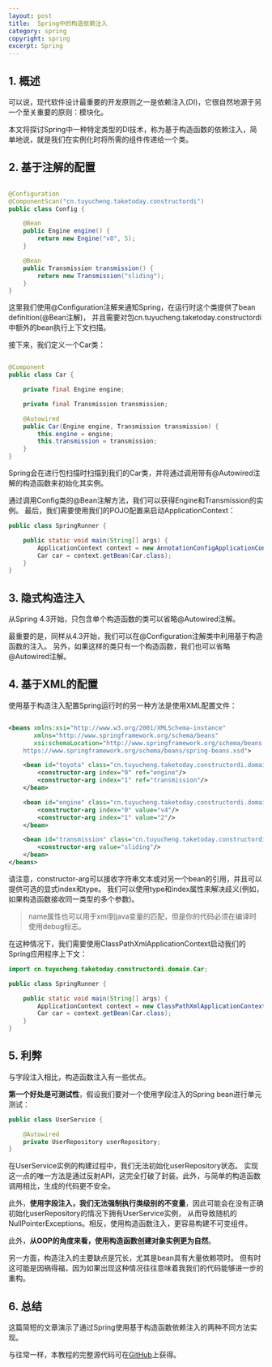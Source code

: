 ```yaml
---
layout: post
title:  Spring中的构造依赖注入
category: spring
copyright: spring
excerpt: Spring
---
```


## 1. 概述

可以说，现代软件设计最重要的开发原则之一是依赖注入(DI)，它很自然地源于另一个至关重要的原则：模块化。

本文将探讨Spring中一种特定类型的DI技术，称为基于构造函数的依赖注入，简单地说，就是我们在实例化时将所需的组件传递给一个类。

## 2. 基于注解的配置

```java

@Configuration
@ComponentScan("cn.tuyucheng.taketoday.constructordi")
public class Config {

    @Bean
    public Engine engine() {
        return new Engine("v8", 5);
    }

    @Bean
    public Transmission transmission() {
        return new Transmission("sliding");
    }
}
```

这里我们使用@Configuration注解来通知Spring，在运行时这个类提供了bean definition(@Bean注解)，
并且需要对包cn.tuyucheng.taketoday.constructordi中额外的bean执行上下文扫描。

接下来，我们定义一个Car类：

```java

@Component
public class Car {

    private final Engine engine;

    private final Transmission transmission;

    @Autowired
    public Car(Engine engine, Transmission transmission) {
        this.engine = engine;
        this.transmission = transmission;
    }
}
```

Spring会在进行包扫描时扫描到我们的Car类，并将通过调用带有@Autowired注解的构造函数来初始化其实例。

通过调用Config类的@Bean注解方法，我们可以获得Engine和Transmission的实例。
最后，我们需要使用我们的POJO配置来启动ApplicationContext：

```java
public class SpringRunner {

    public static void main(String[] args) {
        ApplicationContext context = new AnnotationConfigApplicationContext(Config.class);
        Car car = context.getBean(Car.class);
    }
}
```

## 3. 隐式构造注入

从Spring 4.3开始，只包含单个构造函数的类可以省略@Autowired注解。

最重要的是，同样从4.3开始，我们可以在@Configuration注解类中利用基于构造函数的注入。
另外，如果这样的类只有一个构造函数，我们也可以省略@Autowired注解。

## 4. 基于XML的配置

使用基于构造注入配置Spring运行时的另一种方法是使用XML配置文件：

```xml

<beans xmlns:xsi="http://www.w3.org/2001/XMLSchema-instance"
       xmlns="http://www.springframework.org/schema/beans"
       xsi:schemaLocation="http://www.springframework.org/schema/beans
    https://www.springframework.org/schema/beans/spring-beans.xsd">

    <bean id="toyota" class="cn.tuyucheng.taketoday.constructordi.domain.Car">
        <constructor-arg index="0" ref="engine"/>
        <constructor-arg index="1" ref="transmission"/>
    </bean>

    <bean id="engine" class="cn.tuyucheng.taketoday.constructordi.domain.Engine">
        <constructor-arg index="0" value="v4"/>
        <constructor-arg index="1" value="2"/>
    </bean>

    <bean id="transmission" class="cn.tuyucheng.taketoday.constructordi.domain.Transmission">
        <constructor-arg value="sliding"/>
    </bean>
</beans>
```

请注意，constructor-arg可以接收字符串文本或对另一个bean的引用，并且可以提供可选的显式index和type。
我们可以使用type和index属性来解决歧义(例如，如果构造函数接收同一类型的多个参数)。

> name属性也可以用于xml到java变量的匹配，但是你的代码必须在编译时使用debug标志。

在这种情况下，我们需要使用ClassPathXmlApplicationContext启动我们的Spring应用程序上下文：

```java
import cn.tuyucheng.taketoday.constructordi.domain.Car;

public class SpringRunner {

    public static void main(String[] args) {
        ApplicationContext context = new ClassPathXmlApplicationContext("constructordi.xml");
        Car car = context.getBean(Car.class);
    }
}
```

## 5. 利弊

与字段注入相比，构造函数注入有一些优点。

**第一个好处是可测试性**，假设我们要对一个使用字段注入的Spring bean进行单元测试：

```java
public class UserService {

    @Autowired
    private UserRepository userRepository;
}
```

在UserService实例的构建过程中，我们无法初始化userRepository状态。
实现这一点的唯一方法是通过反射API，这完全打破了封装。此外，与简单的构造函数调用相比，生成的代码更不安全。

此外，**使用字段注入，我们无法强制执行类级别的不变量**，因此可能会在没有正确初始化userRepository的情况下拥有UserService实例，
从而导致随机的NullPointerExceptions。相反，使用构造函数注入，更容易构建不可变组件。

此外，**从OOP的角度来看，使用构造函数创建对象实例更为自然**。

另一方面，构造注入的主要缺点是冗长，尤其是bean具有大量依赖项时。
但有时这可能是因祸得福，因为如果出现这种情况往往意味着我我们的代码能够进一步的重构。

## 6. 总结

这篇简短的文章演示了通过Spring使用基于构造函数依赖注入的两种不同方法实现。

与往常一样，本教程的完整源代码可在[GitHub](https://github.com/tuyucheng7/taketoday-tutorial4j/tree/master/spring-modules/spring-di-2)上获得。